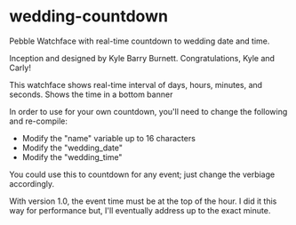 wedding-countdown
=================

Pebble Watchface with real-time countdown to wedding date and time.

Inception and designed by Kyle Barry Burnett. Congratulations, Kyle and Carly!

This watchface shows real-time interval of days, hours, minutes, and seconds. Shows the time in a bottom banner

In order to use for your own countdown, you'll need to change the following and re-compile: 

- Modify the "name" variable up to 16 characters
- Modify the "wedding_date" 
- Modify the "wedding_time"

You could use this to countdown for any event; just change the verbiage accordingly.

With version 1.0, the event time must be at the top of the hour. I did it this way for performance but, I'll eventually address up to the exact minute.
